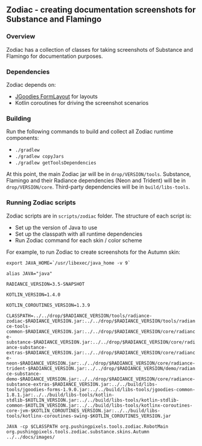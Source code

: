 ## Zodiac - creating documentation screenshots for Substance and Flamingo

### Overview

Zodiac has a collection of classes for taking screenshots of Substance and Flamingo for documentation purposes.

### Dependencies

Zodiac depends on:
* [JGoodies FormLayout](http://www.jgoodies.com/freeware/libraries/forms/) for layouts
* Kotlin coroutines for driving the screenshot scenarios

### Building

Run the following commands to build and collect all Zodiac runtime components:

* `./gradlew`
* `./gradlew copyJars`
* `./gradlew getToolsDependencies`

At this point, the main Zodiac jar will be in `drop/VERSION/tools`. Substance, Flamingo and their Radiance dependencies (Neon and Trident) will be in `drop/VERSION/core`. Third-party dependencies will be in `build/libs-tools`.

### Running Zodiac scripts

Zodiac scripts are in `scripts/zodiac` folder. The structure of each script is:

* Set up the version of Java to use
* Set up the classpath with all runtime dependencies
* Run Zodiac command for each skin / color scheme

For example, to run Zodiac to create screenshots for the Autumn skin:

``` export JAVA_HOME=`/usr/libexec/java_home -v 9` ```

`alias JAVA="java"`

`RADIANCE_VERSION=3.5-SNAPSHOT`

`KOTLIN_VERSION=1.4.0`

`KOTLIN_COROUTINES_VERSION=1.3.9`

`CLASSPATH=../../drop/$RADIANCE_VERSION/tools/radiance-zodiac-$RADIANCE_VERSION.jar:../../drop/$RADIANCE_VERSION/tools/radiance-tools-common-$RADIANCE_VERSION.jar:../../drop/$RADIANCE_VERSION/core/radiance-substance-$RADIANCE_VERSION.jar:../../drop/$RADIANCE_VERSION/core/radiance-substance-extras-$RADIANCE_VERSION.jar:../../drop/$RADIANCE_VERSION/core/radiance-neon-$RADIANCE_VERSION.jar:../../drop/$RADIANCE_VERSION/core/radiance-trident-$RADIANCE_VERSION.jar:../../drop/$RADIANCE_VERSION/demo/radiance-substance-demo-$RADIANCE_VERSION.jar:../../drop/$RADIANCE_VERSION/core/radiance-substance-extras-$RADIANCE_VERSION.jar:../../build/libs-tools/jgoodies-forms-1.9.0.jar:../../build/libs-tools/jgoodies-common-1.8.1.jar:../../build/libs-tools/kotlin-stdlib-$KOTLIN_VERSION.jar:../../build/libs-tools/kotlin-stdlib-common-$KOTLIN_VERSION.jar:../../build/libs-tools/kotlinx-coroutines-core-jvm-$KOTLIN_COROUTINES_VERSION.jar:../../build/libs-tools/kotlinx-coroutines-swing-$KOTLIN_COROUTINES_VERSION.jar`

`JAVA -cp $CLASSPATH org.pushingpixels.tools.zodiac.RobotMain org.pushingpixels.tools.zodiac.substance.skins.Autumn ../../docs/images/`
